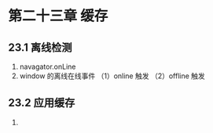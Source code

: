# 第二十三章 缓存

## 23.1 离线检测

1. navagator.onLine
2. window 的离线在线事件
   （1）online 触发
   （2）offline 触发

## 23.2 应用缓存

1.
